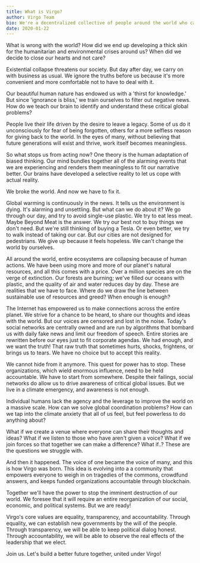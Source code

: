 ```yaml
---
title: What is Virgo?
author: Virgo Team
bio: We're a decentralized collective of people around the world who care about the state of both humanity and the environment, and want to make the world a better place.
date: 2020-01-22
---
```


What is wrong with the world? How did we end up developing a thick skin for the humanitarian and environmental crises around us? When did we decide to close our hearts and not care?
 
Existential collapse threatens our society. But day after day, we carry on with business as usual. We ignore the truths before us because it's more convenient and more comfortable not to have to deal with it.

Our beautiful human nature has endowed us with a 'thirst for knowledge.' But since 'ignorance is bliss,' we train ourselves to filter out negative news. How do we teach our brain to identify and understand these critical global problems?

People live their life driven by the desire to leave a legacy. Some of us do it unconsciously for fear of being forgotten, others for a more selfless reason for giving back to the world. In the eyes of many, without believing that future generations will exist and thrive, work itself becomes meaningless.

So what stops us from acting now? One theory is the human adaptation of biased thinking. Our mind bundles together all of the alarming events that we are experiencing and renders them meaningless to fit our narrative better. Our brains have developed a selective reality to let us cope with actual reality.

We broke the world. And now we have to fix it.

Global warming is continuously in the news. It tells us the environment is dying. It's alarming and unsettling. But what can we do about it? We go through our day, and try to avoid single-use plastic. We try to eat less meat. Maybe Beyond Meat is the answer. We try our best not to buy things we don't need. But we're still thinking of buying a Tesla. Or even better, we try to walk instead of taking our car. But our cities are not designed for pedestrians. We give up because it feels hopeless. 
We can't change the world by ourselves.

All around the world, entire ecosystems are collapsing because of human actions. We have been using more and more of our 
planet's natural resources, and all this comes with a price. Over a million species are on the verge of extinction. Our forests are burning; we've filled our oceans with plastic, and the quality of air and water reduces day by day. These are realities that we have to face. Where do we draw the line between sustainable use of resources and greed? When enough is enough?

The Internet has empowered us to make connections across the entire planet. We strive for a chance to be heard, to share our thoughts and ideas with the world. But our voices are censored and lost in the noise. 
Today's social networks are centrally owned and are run by algorithms that bombard us with daily fake news and limit our freedom of speech. Entire stories are rewritten before our eyes just to fit corporate agendas. We had enough, and we want the truth! That raw truth that sometimes hurts, shocks, frightens, or brings us to tears. We have no choice but to accept this reality.

We cannot hide from it anymore. This quest for power has to stop. These organizations, which wield enormous influence, need to be held accountable. We have to start from somewhere. Despite their failings, social networks do allow us to drive awareness of critical global issues. 
But we live in a climate emergency, and awareness is not enough.

Individual humans lack the agency and the leverage to improve the world on a massive scale. How can we solve global coordination problems? How can we tap into the climate anxiety that all of us feel, but feel powerless to do anything about? 

What if we create a venue where everyone can share their thoughts and ideas? What if we listen to those who have aren't given a voice? What if we join forces so that together we can make a difference? What if..? These are the questions we struggle with.

And then it happened. The voice of one became the voice of many, and this is how Virgo was born. This idea is evolving into a 
a community that empowers everyone to weigh in on tragedies of the commons, crowdfund answers, and keeps funded organizations 
accountable through blockchain.

Together we'll have the power to stop the imminent destruction of our world. We foresee that it will require an entire reorganization of our social, economic, and political systems. But we are ready!

Virgo's core values are equality, transparency, and accountability. Through equality, we can establish new governments by the will of the people. Through transparency, we will be able to keep political dialog honest. Through accountability, we will be able to observe the real effects of the leadership that we elect.

Join us. Let's build a better future together, united under Virgo!

